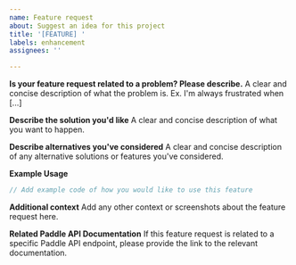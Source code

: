 ```yaml
---
name: Feature request
about: Suggest an idea for this project
title: '[FEATURE] '
labels: enhancement
assignees: ''

---
```


**Is your feature request related to a problem? Please describe.**
A clear and concise description of what the problem is. Ex. I'm always frustrated when [...]

**Describe the solution you'd like**
A clear and concise description of what you want to happen.

**Describe alternatives you've considered**
A clear and concise description of any alternative solutions or features you've considered.

**Example Usage**
```csharp
// Add example code of how you would like to use this feature
```

**Additional context**
Add any other context or screenshots about the feature request here.

**Related Paddle API Documentation**
If this feature request is related to a specific Paddle API endpoint, please provide the link to the relevant documentation. 